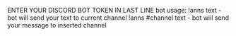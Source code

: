 ENTER YOUR DISCORD BOT TOKEN IN LAST LINE
bot usage:
!anns text - bot will send your text to current channel
!anns #channel text - bot wiil send your message to inserted channel
